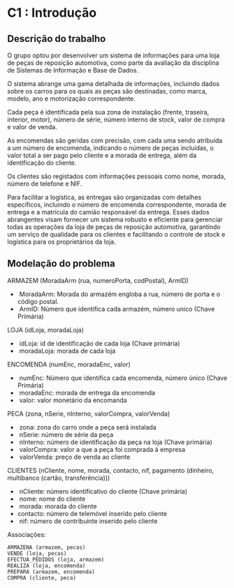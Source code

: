 # C1 : Introdução

## Descrição do trabalho

O grupo optou por desenvolver um sistema de informações para uma loja de
peças de reposição automotiva, como parte da avaliação da disciplina de
Sistemas de Informação e Base de Dados.

O sistema abrange uma gama detalhada de informações, incluindo dados sobre
os carros para os quais as peças são destinadas, como marca, modelo, ano e
motorização correspondente.

Cada peça é identificada pela sua zona de instalação (frente, traseira, interior,
motor), número de série, número interno de stock, valor de compra e valor de
venda.

As encomendas são geridas com precisão, com cada uma sendo atribuída a um
número de encomenda, indicando o número de peças incluídas, o valor total a ser
pago pelo cliente e a morada de entrega, além da identificação do cliente.

Os clientes são registados com informações pessoais como nome, morada,
número de telefone e NIF.

Para facilitar a logística, as entregas são organizadas com detalhes específicos,
incluindo o número de encomenda correspondente, morada de entrega e a
matrícula do camião responsável da entrega. Esses dados abrangentes visam
fornecer um sistema robusto e eficiente para gerenciar todas as operações da loja
de peças de reposição automotiva, garantindo um serviço de qualidade para os
clientes e facilitando o controle de stock e logística para os proprietários da loja.

## Modelação do problema

ARMAZEM (MoradaArm (rua, numeroPorta, codPostal), ArmID)

- ⁠ ⁠MoradaArm: Morada do armazém engloba a rua, número de porta e o
código postal.
- ⁠ ⁠ArmID: Número que identifica cada armazém, número unico (Chave
Primária)

LOJA (idLoja, moradaLoja)

- ⁠ ⁠idLoja: id de identificação de cada loja (Chave primária)
- ⁠ ⁠moradaLoja: morada de cada loja


ENCOMENDA (numEnc, moradaEnc, valor)

- ⁠ ⁠numEnc: Número que identifica cada encomenda, número único (Chave
Primária)
- ⁠ ⁠moradaEnc: morada de entrega da encomenda
- ⁠ ⁠valor: valor monetário da encomanda

PECA (zona, nSerie, nInterno, valorCompra, valorVenda)

- ⁠ ⁠zona: zona do carro onde a peça será instalada
- ⁠ ⁠nSerie: número de série da peça
- ⁠ ⁠nInterno: número de identificação da peça na loja (Chave primária)
- ⁠ ⁠valorCompra: valor a que a peça foi comprada à empresa
- ⁠ ⁠valorVenda: preço de venda ao cliente

CLIENTES (nCliente, nome, morada, contacto, nif, pagamento (dinheiro,
multibanco (cartão, transferência)))

- ⁠ ⁠nCliente: número identificativo do cliente (Chave primária)
- ⁠ ⁠nome: nome do cliente
- ⁠ ⁠morada: morada do cliente
- contacto: número de telemóvel inserido pelo cliente
- ⁠ ⁠nif: número de contribuinte inserido pelo cliente

Associações:

```
ARMAZENA (armazem, pecas)
VENDE (loja, pecas)
EFECTUA_PEDIDOS (loja, armazem)
REALIZA (loja, encomenda)
PREPARA (armazem, encomenda)
COMPRA (cliente, peca)
```
